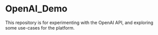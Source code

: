 # OpenAI_Demo
This repository is for experimenting with the OpenAI API, and exploring some use-cases for the platform.
